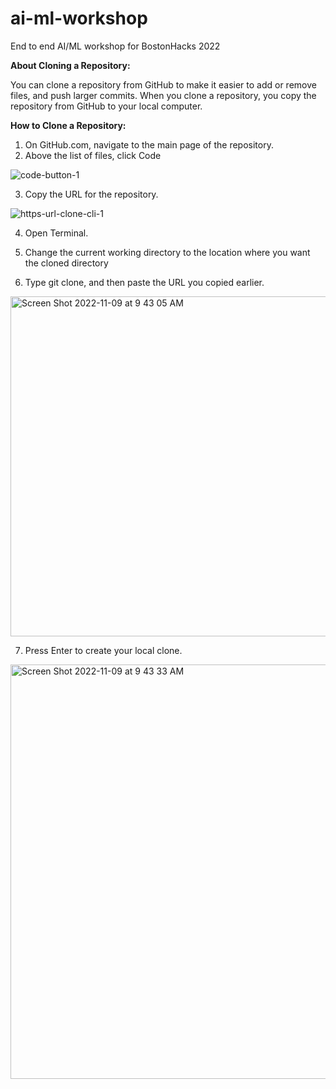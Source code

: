 # ai-ml-workshop
End to end AI/ML workshop for BostonHacks 2022

**About Cloning a Repository:**

You can clone a repository from GitHub to make it easier to add or remove files, and push larger commits. When you clone a repository, you copy the repository from GitHub to your local computer.



**How to Clone a Repository:**

1) On GitHub.com, navigate to the main page of the repository.
2) Above the list of files, click  Code 

![code-button-1](https://user-images.githubusercontent.com/64284184/200860008-8868528e-ea5e-4451-8d70-49ea22602ea6.png)


3) Copy the URL for the repository.

![https-url-clone-cli-1](https://user-images.githubusercontent.com/64284184/200860079-ed4e4030-1d1c-4473-88cf-e892351a7236.png)

4) Open Terminal.


5) Change the current working directory to the location where you want the cloned directory


6) Type git clone, and then paste the URL you copied earlier.

<img width="544" alt="Screen Shot 2022-11-09 at 9 43 05 AM" src="https://user-images.githubusercontent.com/64284184/200860289-7bf43373-dc97-4f2a-87f4-20de85b32798.png">


7) Press Enter to create your local clone.

<img width="663" alt="Screen Shot 2022-11-09 at 9 43 33 AM" src="https://user-images.githubusercontent.com/64284184/200860421-f1965915-fddf-4a64-a350-9cdaa5998bc5.png">
